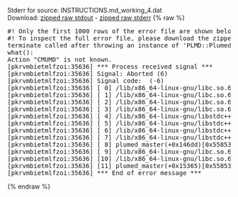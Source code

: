 Stderr for source:  INSTRUCTIONS.md_working_4.dat   
Download: [zipped raw stdout](INSTRUCTIONS.md_working_4.dat.plumed_master.stdout.txt.zip) - [zipped raw stderr](INSTRUCTIONS.md_working_4.dat.plumed_master.stderr.txt.zip) 
{% raw %}
<pre>
#! Only the first 1000 rows of the error file are shown below
#! To inspect the full error file, please download the zipped raw stderr file above
terminate called after throwing an instance of 'PLMD::Plumed::Exception'
what():
Action "CMUMD" is not known.
[pkrvmbietmlfzoi:35636] *** Process received signal ***
[pkrvmbietmlfzoi:35636] Signal: Aborted (6)
[pkrvmbietmlfzoi:35636] Signal code:  (-6)
[pkrvmbietmlfzoi:35636] [ 0] /lib/x86_64-linux-gnu/libc.so.6(+0x45330)[0x7fee4be45330]
[pkrvmbietmlfzoi:35636] [ 1] /lib/x86_64-linux-gnu/libc.so.6(pthread_kill+0x11c)[0x7fee4be9eb2c]
[pkrvmbietmlfzoi:35636] [ 2] /lib/x86_64-linux-gnu/libc.so.6(gsignal+0x1e)[0x7fee4be4527e]
[pkrvmbietmlfzoi:35636] [ 3] /lib/x86_64-linux-gnu/libc.so.6(abort+0xdf)[0x7fee4be288ff]
[pkrvmbietmlfzoi:35636] [ 4] /lib/x86_64-linux-gnu/libstdc++.so.6(+0xa5ff5)[0x7fee4c2a5ff5]
[pkrvmbietmlfzoi:35636] [ 5] /lib/x86_64-linux-gnu/libstdc++.so.6(+0xbb0da)[0x7fee4c2bb0da]
[pkrvmbietmlfzoi:35636] [ 6] /lib/x86_64-linux-gnu/libstdc++.so.6(_ZSt10unexpectedv+0x0)[0x7fee4c2a5a55]
[pkrvmbietmlfzoi:35636] [ 7] /lib/x86_64-linux-gnu/libstdc++.so.6(+0xa5a6f)[0x7fee4c2a5a6f]
[pkrvmbietmlfzoi:35636] [ 8] plumed_master(+0x146dd)[0x5585376cd6dd]
[pkrvmbietmlfzoi:35636] [ 9] /lib/x86_64-linux-gnu/libc.so.6(+0x2a1ca)[0x7fee4be2a1ca]
[pkrvmbietmlfzoi:35636] [10] /lib/x86_64-linux-gnu/libc.so.6(__libc_start_main+0x8b)[0x7fee4be2a28b]
[pkrvmbietmlfzoi:35636] [11] plumed_master(+0x15365)[0x5585376ce365]
[pkrvmbietmlfzoi:35636] *** End of error message ***
</pre>
{% endraw %}
